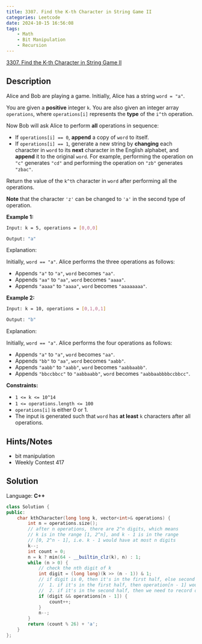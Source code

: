 ```yaml
---
title: 3307. Find the K-th Character in String Game II
categories: Leetcode
date: 2024-10-15 16:56:08
tags:
    - Math
    - Bit Manipulation
    - Recursion
---
```


[3307. Find the K-th Character in String Game II](https://leetcode.com/problems/find-the-k-th-character-in-string-game-ii/description/)

## Description

Alice and Bob are playing a game. Initially, Alice has a string `word = "a"`.

You are given a **positive**  integer `k`. You are also given an integer array `operations`, where `operations[i]` represents the **type**  of the `i^th` operation.

Now Bob will ask Alice to perform **all**  operations in sequence:

- If `operations[i] == 0`, **append**  a copy of `word` to itself.
- If `operations[i] == 1`, generate a new string by **changing**  each character in `word` to its **next**  character in the English alphabet, and **append**  it to the original `word`. For example, performing the operation on `"c"` generates `"cd"` and performing the operation on `"zb"` generates `"zbac"`.

Return the value of the `k^th` character in `word` after performing all the operations.

**Note**  that the character `'z'` can be changed to `'a'` in the second type of operation.

**Example 1:**

```bash
Input: k = 5, operations = [0,0,0]

Output: "a"
```

Explanation:

Initially, `word == "a"`. Alice performs the three operations as follows:

- Appends `"a"` to `"a"`, `word` becomes `"aa"`.
- Appends `"aa"` to `"aa"`, `word` becomes `"aaaa"`.
- Appends `"aaaa"` to `"aaaa"`, `word` becomes `"aaaaaaaa"`.

**Example 2:**

```bash
Input: k = 10, operations = [0,1,0,1]

Output: "b"
```

Explanation:

Initially, `word == "a"`. Alice performs the four operations as follows:

- Appends `"a"` to `"a"`, `word` becomes `"aa"`.
- Appends `"bb"` to `"aa"`, `word` becomes `"aabb"`.
- Appends `"aabb"` to `"aabb"`, `word` becomes `"aabbaabb"`.
- Appends `"bbccbbcc"` to `"aabbaabb"`, `word` becomes `"aabbaabbbbccbbcc"`.

**Constraints:**

- `1 <= k <= 10^14`
- `1 <= operations.length <= 100`
- `operations[i]` is either 0 or 1.
- The input is generated such that `word` has **at least**  `k` characters after all operations.

## Hints/Notes

- bit manipulation
- Weekly Contest 417

## Solution

Language: **C++**

```C++
class Solution {
public:
    char kthCharacter(long long k, vector<int>& operations) {
        int n = operations.size();
        // after n operations, there are 2^n digits, which means
        // k is in the range [1, 2^n], and k - 1 is in the range
        // [0, 2^n - 1], i.e. k - 1 would have at most n digits
        k--;
        int count = 0;
        n = k ? min(64 - __builtin_clz(k), n) : 1;
        while (n > 0) {
            // check the nth digit of k
            int digit = (long long)(k >> (n - 1)) & 1;
            // if digit is 0, then it's in the first half, else second half
            //  1. if it's in the first half, then operation[n - 1] wouldn't matter
            //  2. if it's in the second half, then we need to record one
            if (digit && operations[n - 1]) {
                count++;
            }
            n--;
        }
        return (count % 26) + 'a';
    }
};
```

